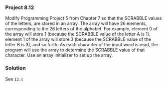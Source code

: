 ### Project 8.12
Modify Programming Project 5 from Chapter 7 so that the SCRABBLE values of the letters, are stored in an array. The array will have 26 elements, corresponding to the 26 letters of the
alphabet. For example, element 0 of the array will store 1 (because the SCRABBLE value of
the letter A is 1), element 1 of the array will store 3 (because the SCRABBLE value of the
letter B is 3), and so forth. As each character of the input word is read, the program will use the array to determine the SCRABBLE value of that character. Use an array initializer to set up the array.

### Solution
See `12.c`
